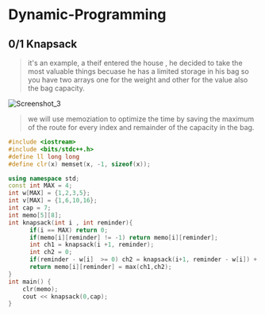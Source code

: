 # Dynamic-Programming
## 0/1 Knapsack

> it's an example, a theif entered the house , he decided to take the most valuable things becuase he has a limited storage in his bag so you have two arrays one for the weight and other for the value also the bag capacity.
 
![Screenshot_3](https://user-images.githubusercontent.com/60802724/200031172-2a596480-3d14-4950-b87d-b38f85b2f6ae.png)

> we will use memoziation to optimize the time by saving the maximum of the route for every index and remainder of the capacity in the bag.
```cpp
#include <iostream>
#include <bits/stdc++.h>
#define ll long long
#define clr(x) memset(x, -1, sizeof(x));

using namespace std;
const int MAX = 4;
int w[MAX] = {1,2,3,5};
int v[MAX] = {1,6,10,16};
int cap = 7;
int memo[5][8];
int knapsack(int i , int reminder){
      if(i == MAX) return 0;
      if(memo[i][reminder] != -1) return memo[i][reminder];
      int ch1 = knapsack(i +1, reminder);
      int ch2 = 0;
      if(reminder - w[i]  >= 0) ch2 = knapsack(i+1, reminder - w[i]) + v[i];
      return memo[i][reminder] = max(ch1,ch2);
}
int main() {
    clr(memo);
    cout << knapsack(0,cap);
}

```
<!---
SORVER/SORVER is a ✨ special ✨ repository because its `README.md` (this file) appears on your GitHub profile.
You can click the Preview link to take a look at your changes.
--->
